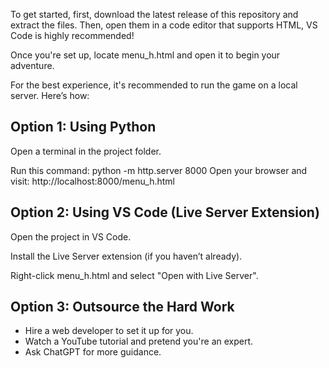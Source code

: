 To get started, first, download the latest release of this repository and extract the files. Then, open them in a code editor that supports HTML, VS Code is highly recommended!

Once you're set up, locate menu_h.html and open it to begin your adventure.

For the best experience, it's recommended to run the game on a local server. Here’s how:

## Option 1: Using Python 
Open a terminal in the project folder.

Run this command:
python -m http.server 8000
Open your browser and visit: http://localhost:8000/menu_h.html

## Option 2: Using VS Code (Live Server Extension)
Open the project in VS Code.

Install the Live Server extension (if you haven’t already).

Right-click menu_h.html and select "Open with Live Server".

## Option 3: Outsource the Hard Work
- Hire a web developer to set it up for you.
- Watch a YouTube tutorial and pretend you're an expert.
- Ask ChatGPT for more guidance.
